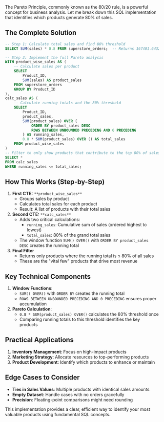 The Pareto Principle, commonly known as the 80/20 rule, is a powerful concept for business analysis. Let me break down this SQL implementation that identifies which products generate 80% of sales.

## The Complete Solution

```SQL
-- Step 1: Calculate total sales and find 80% threshold
SELECT SUM(sales) * 0.8 FROM superstore_orders;  -- Returns 167401.6432799999 (80% of total sales)

-- Step 2: Implement the full Pareto analysis
WITH product_wise_sales AS (
    -- Calculate sales per product
    SELECT
        Product_ID,
        SUM(sales) AS product_sales
    FROM superstore_orders
    GROUP BY Product_ID
),
calc_sales AS (
    -- Calculate running totals and the 80% threshold
    SELECT
        Product_ID,
        product_sales,
        SUM(product_sales) OVER (
            ORDER BY product_sales DESC
            ROWS BETWEEN UNBOUNDED PRECEDING AND 0 PRECEDING
        ) AS running_sales,
        0.8 * SUM(product_sales) OVER () AS total_sales
    FROM product_wise_sales
)
-- Filter to only show products that contribute to the top 80% of sales
SELECT *
FROM calc_sales
WHERE running_sales <= total_sales;
```

## How This Works (Step-by-Step)

1. **First CTE:** `**product_wise_sales**`
    - Groups sales by product
    - Calculates total sales for each product
    - Result: A list of products with their total sales
2. **Second CTE:** `**calc_sales**`
    - Adds two critical calculations:
        - `running_sales`: Cumulative sum of sales (ordered highest to lowest)
        - `total_sales`: 80% of the grand total sales
    - The window function `SUM() OVER()` with `ORDER BY product_sales DESC` creates the running total
3. **Final Filter**
    - Returns only products where the running total is ≤ 80% of all sales
    - These are the "vital few" products that drive most revenue

## Key Technical Components

1. **Window Functions**:
    - `SUM() OVER()` with `ORDER BY` creates the running total
    - `ROWS BETWEEN UNBOUNDED PRECEDING AND 0 PRECEDING` ensures proper accumulation
2. **Pareto Calculation**:
    - `0.8 * SUM(product_sales) OVER()` calculates the 80% threshold once
    - Comparing running totals to this threshold identifies the key products

## Practical Applications

1. **Inventory Management**: Focus on high-impact products
2. **Marketing Strategy**: Allocate resources to top-performing products
3. **Product Development**: Identify which products to enhance or maintain

## Edge Cases to Consider

- **Ties in Sales Values**: Multiple products with identical sales amounts
- **Empty Dataset**: Handle cases with no orders gracefully
- **Precision**: Floating-point comparisons might need rounding

This implementation provides a clear, efficient way to identify your most valuable products using fundamental SQL concepts.
